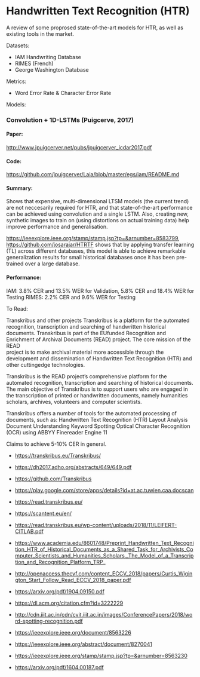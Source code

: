 # Handwritten Text Recognition (HTR)
A review of some proprosed state-of-the-art models for HTR, as well as existing tools in the market.

Datasets:
- IAM Handwriting Database
- RIMES (French)
- George Washington Database

Metrics:
- Word Error Rate & Character Error Rate

Models:

### Convolution + 1D-LSTMs (Puigcerve, 2017)

#### Paper: 
http://www.jpuigcerver.net/pubs/jpuigcerver_icdar2017.pdf

#### Code:
https://github.com/jpuigcerver/Laia/blob/master/egs/iam/README.md

#### Summary: 
Shows that expensive, multi-dimensional LTSM models (the current trend) are not neccesarily required for HTR, and that state-of-the-art performance can be achieved using convolution and a single LSTM. Also, creating new, synthetic images to train on (using distortions on actual training data) help improve performance and generalisation.

https://ieeexplore.ieee.org/stamp/stamp.jsp?tp=&arnumber=8583799, https://github.com/josarajar/HTRTF shows that by applying transfer learning (TL) across different databases, this model is able to achieve remarkable generalization results for small historical databases once it has been pre-trained over a large database.

#### Performance:
IAM: 3.8% CER and 13.5% WER for Validation, 5.8% CER and 18.4% WER for Testing
RIMES: 2.2% CER and 9.6% WER for Testing


To Read:

Transkribus and other projects
Transkribus is	a	platform	for	the	automated	recognition,	transcription	and	searching	of	handwritten	historical	 documents.	 Transkribus	 is	 part	 of	 the	 EUfunded Recognition	and	Enrichment	of	Archival	Documents (READ) project.		The	core	mission	of	the	READ	
project	is	 to	make	 archival	material	more	 accessible	
through	the	development	and	dissemination	of	Handwritten	 Text	 Recognition	 (HTR)	 and	 other	 cuttingedge	technologies.	

Transkribus is the READ project’s comprehensive platform for the automated recognition, transcription and searching of historical documents.  The main objective of Transkribus is to support users who are engaged in the transcription of printed or handwritten documents, namely humanities scholars, archives, volunteers and computer scientists.

Transkribus offers a number of tools for the automated processing of documents, such as:
Handwritten Text Recognition (HTR)
Layout Analysis
Document Understanding
Keyword Spotting
Optical Character Recognition (OCR) using ABBYY Finereader Engine 11

Claims to achieve 5-10% CER in general.

- https://transkribus.eu/Transkribus/
- https://dh2017.adho.org/abstracts/649/649.pdf
- https://github.com/Transkribus
- https://play.google.com/store/apps/details?id=at.ac.tuwien.caa.docscan
- https://read.transkribus.eu/
- https://scantent.eu/en/
- https://read.transkribus.eu/wp-content/uploads/2018/11/LEIFERT-CITLAB.pdf
- https://www.academia.edu/8601748/Preprint_Handwritten_Text_Recognition_HTR_of_Historical_Documents_as_a_Shared_Task_for_Archivists_Computer_Scientists_and_Humanities_Scholars._The_Model_of_a_Transcription_and_Recognition_Platform_TRP_





- http://openaccess.thecvf.com/content_ECCV_2018/papers/Curtis_Wigington_Start_Follow_Read_ECCV_2018_paper.pdf
 - https://arxiv.org/pdf/1904.09150.pdf
- https://dl.acm.org/citation.cfm?id=3222229
- http://cdn.iiit.ac.in/cdn/cvit.iiit.ac.in/images/ConferencePapers/2018/word-spotting-recognition.pdf
- https://ieeexplore.ieee.org/document/8563226
- https://ieeexplore.ieee.org/abstract/document/8270041
- https://ieeexplore.ieee.org/stamp/stamp.jsp?tp=&arnumber=8563230
- https://arxiv.org/pdf/1604.00187.pdf

